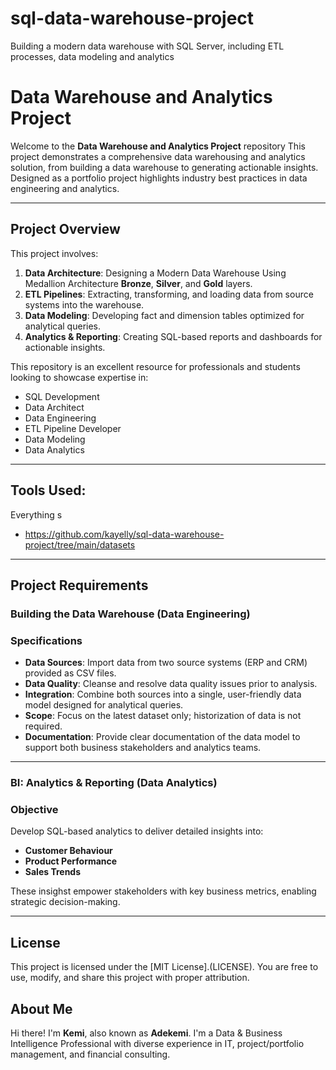# sql-data-warehouse-project
Building a modern data warehouse with SQL Server, including ETL processes, data modeling and analytics 
# Data Warehouse and Analytics Project 

Welcome to the **Data Warehouse and Analytics Project** repository 
This project demonstrates a comprehensive data warehousing and analytics solution, from building a data warehouse to generating actionable insights. Designed as a portfolio project highlights industry best practices in data engineering and analytics. 

----
## Project Overview
This project involves:
  1. **Data Architecture**: Designing a Modern Data Warehouse Using Medallion Architecture **Bronze**, **Silver**, and **Gold** layers.
  2. **ETL Pipelines**: Extracting, transforming, and loading data from source systems into the warehouse.
  3. **Data Modeling**: Developing fact and dimension tables optimized for analytical queries.
  4. **Analytics & Reporting**: Creating SQL-based reports and dashboards for actionable insights.

This repository is an excellent resource for professionals and students looking to showcase expertise in:
- SQL Development
- Data Architect
- Data Engineering
- ETL Pipeline Developer
- Data Modeling
- Data Analytics

---
## Tools Used:
Everything s
- https://github.com/kayelly/sql-data-warehouse-project/tree/main/datasets 


---
## Project Requirements 

### Building the Data Warehouse (Data Engineering)

### Specifications 
- **Data Sources**: Import data from two source systems (ERP and CRM) provided as CSV files.
- **Data Quality**: Cleanse and resolve data quality issues prior to analysis.
- **Integration**: Combine both sources into a single, user-friendly data model designed for analytical queries.
- **Scope**: Focus on the latest dataset only; historization of data is not required.
- **Documentation**: Provide clear documentation of the data model to support both business stakeholders and analytics teams.


---

### BI: Analytics & Reporting (Data Analytics)

### Objective 
Develop SQL-based analytics to deliver detailed insights into:
- **Customer Behaviour**
- **Product Performance**
- **Sales Trends**


These insighst empower stakeholders with key business metrics, enabling strategic decision-making.

---

## License 
This project is licensed under the [MIT License].(LICENSE). You are free to use, modify, and share this project with proper attribution.

## About Me
Hi there! I'm  **Kemi**, also known as **Adekemi**. I'm a Data & Business Intelligence Professional with diverse experience in IT, project/portfolio management, and financial consulting.

